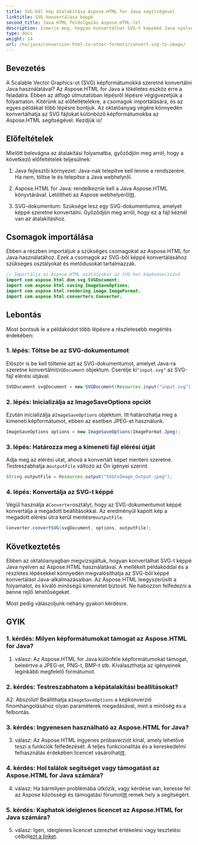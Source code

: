 ```yaml
---
title: SVG-ből kép átalakítása Aspose.HTML for Java segítségével
linktitle: SVG konvertálása képpé
second_title: Java HTML feldolgozás Aspose.HTML-lel
description: Ismerje meg, hogyan konvertálhat SVG-t képekké Java nyelven az Aspose.HTML segítségével. Átfogó útmutató a kiváló minőségű kimenethez.
type: docs
weight: 14
url: /hu/java/conversion-html-to-other-formats/convert-svg-to-image/
---
```

## Bevezetés

A Scalable Vector Graphics-ot (SVG) képformátumokká szeretné konvertálni Java használatával? Az Aspose.HTML for Java a tökéletes eszköz erre a feladatra. Ebben az átfogó útmutatóban lépésről lépésre végigvezetjük a folyamaton. Kitérünk az előfeltételekre, a csomagok importálására, és az egyes példákat több lépésre bontjuk. Az oktatóanyag végére könnyedén konvertálhatja az SVG fájlokat különböző képformátumokba az Aspose.HTML segítségével. Kezdjük is!

## Előfeltételek

Mielőtt belevágna az átalakítási folyamatba, győződjön meg arról, hogy a következő előfeltételek teljesülnek:

1. Java fejlesztői környezet: Java-nak telepítve kell lennie a rendszerére. Ha nem, töltse le és telepítse a Java webhelyről.

2.  Aspose.HTML for Java: rendelkeznie kell a Java Aspose.HTML könyvtárával. Letöltheti az Aspose webhelyéről[itt](https://releases.aspose.com/html/java/).

3. SVG-dokumentum: Szüksége lesz egy SVG-dokumentumra, amelyet képpé szeretne konvertálni. Győződjön meg arról, hogy ez a fájl kéznél van az átalakításhoz.

## Csomagok importálása

Ebben a részben importáljuk a szükséges csomagokat az Aspose.HTML for Java használatához. Ezek a csomagok az SVG-ből képpé konvertálásához szükséges osztályokat és metódusokat tartalmazzák.

```java
// Importálja az Aspose.HTML osztályokat az SVG-hez képkonverzióvá
import com.aspose.html.dom.svg.SVGDocument;
import com.aspose.html.saving.ImageSaveOptions;
import com.aspose.html.rendering.image.ImageFormat;
import com.aspose.html.converters.Converter;
```

## Lebontás 

Most bontsuk le a példakódot több lépésre a részletesebb megértés érdekében:

### 1. lépés: Töltse be az SVG-dokumentumot

 Először is be kell töltenie azt az SVG-dokumentumot, amelyet Java-ra szeretne konvertálni`SVGDocument` objektum. Cserélje ki`"input.svg"` az SVG-fájl elérési útjával.

```java
SVGDocument svgDocument = new SVGDocument(Resources.input("input.svg"));
```

### 2. lépés: Inicializálja az ImageSaveOptions opciót

 Ezután inicializálja a`ImageSaveOptions` objektum. Itt határozhatja meg a kimeneti képformátumot, ebben az esetben JPEG-et használunk.

```java
ImageSaveOptions options = new ImageSaveOptions(ImageFormat.Jpeg);
```

### 3. lépés: Határozza meg a kimeneti fájl elérési útját

 Adja meg az elérési utat, ahová a konvertált képet menteni szeretné. Testreszabhatja a`outputFile` változó az Ön igényei szerint.

```java
String outputFile = Resources.output("SVGtoImage_Output.jpeg");
```

### 4. lépés: Konvertálja az SVG-t képpé

 Végül használja a`Converter`osztályt, hogy az SVG-dokumentumot képpé konvertálja a megadott beállításokkal. Az eredményül kapott kép a megadott elérési útra kerül mentésre`outputFile`.

```java
Converter.convertSVG(svgDocument, options, outputFile);
```

## Következtetés

Ebben az oktatóanyagban megvizsgáltuk, hogyan konvertálhat SVG-t képpé Java nyelven az Aspose.HTML használatával. A mellékelt példakóddal és a részletes lépésekkel könnyedén megvalósíthatja az SVG-ből képpé konvertálást Java-alkalmazásaiban. Az Aspose.HTML leegyszerűsíti a folyamatot, és kiváló minőségű kimenetet biztosít. Ne habozzon felfedezni a benne rejlő lehetőségeket.

Most pedig válaszoljunk néhány gyakori kérdésre.

## GYIK

### 1. kérdés: Milyen képformátumokat támogat az Aspose.HTML for Java?

1. válasz: Az Aspose.HTML for Java különféle képformátumokat támogat, beleértve a JPEG-et, PNG-t, BMP-t stb. Kiválaszthatja az igényeinek leginkább megfelelő formátumot.

### 2. kérdés: Testreszabhatom a képátalakítási beállításokat?

 A2: Abszolút! Beállíthatja a`ImageSaveOptions` a képkonverzió finomhangolásához olyan paraméterek megadásával, mint a minőség és a felbontás.

### 3. kérdés: Ingyenesen használható az Aspose.HTML for Java?

3. válasz: Az Aspose.HTML ingyenes próbaverziót kínál, amely lehetővé teszi a funkciók felfedezését. A teljes funkcionalitás és a kereskedelmi felhasználás érdekében licencet vásárolhat[itt](https://purchase.aspose.com/buy).

### 4. kérdés: Hol találok segítséget vagy támogatást az Aspose.HTML for Java számára?

 4. válasz: Ha bármilyen problémába ütközik, vagy kérdése van, keresse fel az Aspose közösségi és támogatási fórumot[itt](https://forum.aspose.com/) remek hely a segítségért.

### 5. kérdés: Kaphatok ideiglenes licencet az Aspose.HTML for Java számára?

 5. válasz: Igen, ideiglenes licencet szerezhet értékelési vagy tesztelési célból[ezt a linket](https://purchase.aspose.com/temporary-license/).